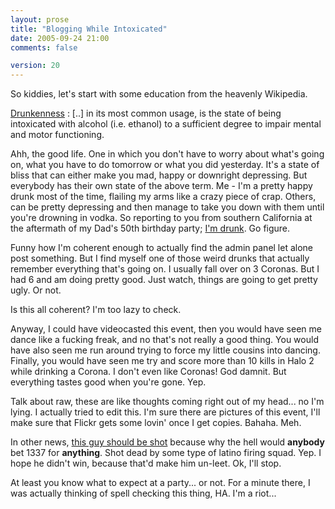 ```yaml
---
layout: prose
title: "Blogging While Intoxicated"
date: 2005-09-24 21:00
comments: false

version: 20
---
```


So kiddies, let's start with some education from the heavenly Wikipedia.

[Drunkenness][1]
:   [..] in its most common usage, is the state of being intoxicated with alcohol (i.e. ethanol) to a sufficient degree to impair mental and motor functioning.

Ahh, the good life. One in which you don't have to worry about what's going on, what you have to do tomorrow or what you did yesterday. It's a state of bliss that can either make you mad, happy or downright depressing. But everybody has their own state of the above term. Me - I'm a pretty happy drunk most of the time, flailing my arms like a crazy piece of crap. Others, can be pretty depressing and then manage to take you down with them until you're drowning in vodka. So reporting to you from southern California at the aftermath of my Dad's 50th birthday party; [I'm drunk][2]. Go figure.

Funny how I'm coherent enough to actually find the admin panel let alone post something. But I find myself one of those weird drunks that actually remember everything that's going on. I usually fall over on 3 Coronas. But I had 6 and am doing pretty good. Just watch, things are going to get pretty ugly. Or not.

Is this all coherent? I'm too lazy to check.

Anyway, I could have videocasted this event, then you would have seen me dance like a fucking freak, and no that's not really a good thing. You would have also seen me run around trying to force my little cousins into dancing. Finally, you would have seen me try and score more than 10 kills in Halo 2 while drinking a Corona. I don't even like Coronas! God damnit. But everything tastes good when you're gone. Yep.

Talk about raw, these are like thoughts coming right out of my head... no I'm lying. I actually tried to edit this. I'm sure there are pictures of this event, I'll make sure that Flickr gets some lovin' once I get copies. Bahaha. Meh.

In other news, [this guy should be shot][3] because why the hell would **anybody** bet 1337 for **anything**. Shot dead by some type of latino firing squad. Yep. I hope he didn't win, because that'd make him un-leet. Ok, I'll stop.

At least you know what to expect at a party... or not. For a minute there, I was actually thinking of spell checking this thing, HA. I'm a riot...

[1]: http://en.wikipedia.org/wiki/Drunk
[2]: http://en.wikipedia.org/wiki/Drunk#Excessive_doses
[3]: http://www.flickr.com/photos/diffusio/46077397/
